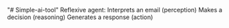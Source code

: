 "# Simple-ai-tool"
Reflexive agent:
Interprets an email (perception)
Makes a decision (reasoning)
Generates a response (action)
